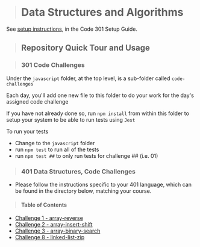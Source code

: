 > # Data Structures and Algorithms

See [setup instructions](https://codefellows.github.io/setup-guide/code-301/3-code-challenges), in the Code 301 Setup Guide.

> ## Repository Quick Tour and Usage

> ### 301 Code Challenges

Under the `javascript` folder, at the top level, is a sub-folder called `code-challenges`

Each day, you'll add one new file to this folder to do your work for the day's assigned code challenge

If you have not already done so, run `npm install` from within this folder to setup your system to be able to run tests using `Jest`

To run your tests

- Change to the `javascript` folder
- run `npm test` to run all of the tests
- run `npm test ##` to only run tests for challenge ## (i.e. 01)

> ### 401 Data Structures, Code Challenges

- Please follow the instructions specific to your 401 language, which can be found in the directory below, matching your course.

> #### Table of Contents

- [Challenge 1 - array-reverse](https://github.com/schillerandrew/data-structures-and-algorithms/blob/main/401/array-reverse/README.md)
- [Challenge 2 - array-insert-shift](https://github.com/schillerandrew/data-structures-and-algorithms/blob/main/401/array-insert-shift/README.md)
- [Challenge 3 - array-binary-search](https://github.com/schillerandrew/data-structures-and-algorithms/blob/main/401/array-binary-search/README.md)
- [Challenge 8 - linked-list-zip](https://github.com/schillerandrew/data-structures-and-algorithms/blob/linked-list-zip/401/linked-list-zip/README.md)
